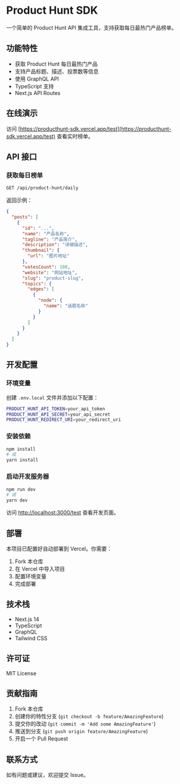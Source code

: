 # Product Hunt SDK

一个简单的 Product Hunt API 集成工具，支持获取每日最热门产品榜单。

## 功能特性

- 获取 Product Hunt 每日最热门产品
- 支持产品标题、描述、投票数等信息
- 使用 GraphQL API
- TypeScript 支持
- Next.js API Routes

## 在线演示

访问 [https://producthunt-sdk.vercel.app/test](https://producthunt-sdk.vercel.app/test) 查看实时榜单。

## API 接口

### 获取每日榜单

```bash
GET /api/product-hunt/daily
```

返回示例：

```json
{
  "posts": [
    {
      "id": "...",
      "name": "产品名称",
      "tagline": "产品简介",
      "description": "详细描述",
      "thumbnail": {
        "url": "图片地址"
      },
      "votesCount": 100,
      "website": "网站地址",
      "slug": "product-slug",
      "topics": {
        "edges": [
          {
            "node": {
              "name": "话题名称"
            }
          }
        ]
      }
    }
  ]
}
```

## 开发配置

### 环境变量

创建 `.env.local` 文件并添加以下配置：

```bash
PRODUCT_HUNT_API_TOKEN=your_api_token
PRODUCT_HUNT_API_SECRET=your_api_secret
PRODUCT_HUNT_REDIRECT_URI=your_redirect_uri
```

### 安装依赖

```bash
npm install
# 或
yarn install
```

### 启动开发服务器

```bash
npm run dev
# 或
yarn dev
```

访问 [http://localhost:3000/test](http://localhost:3000/test) 查看开发页面。

## 部署

本项目已配置好自动部署到 Vercel。你需要：

1. Fork 本仓库
2. 在 Vercel 中导入项目
3. 配置环境变量
4. 完成部署

## 技术栈

- Next.js 14
- TypeScript
- GraphQL
- Tailwind CSS

## 许可证

MIT License

## 贡献指南

1. Fork 本仓库
2. 创建你的特性分支 (`git checkout -b feature/AmazingFeature`)
3. 提交你的改动 (`git commit -m 'Add some AmazingFeature'`)
4. 推送到分支 (`git push origin feature/AmazingFeature`)
5. 开启一个 Pull Request

## 联系方式

如有问题或建议，欢迎提交 Issue。
